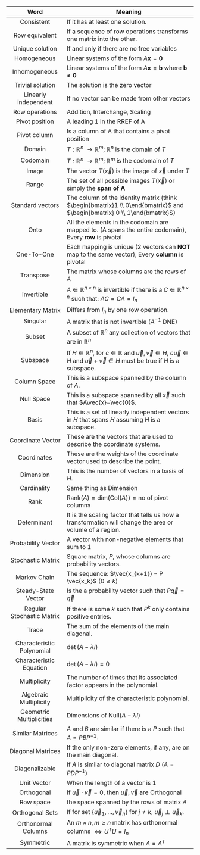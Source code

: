 |           Word |  Meaning    	|
|:-------------------------:	|---------------------------------------------------------|
| Consistent | If it has at least one solution.|
| Row equivalent | If a sequence of row operations transforms one matrix into the other.|
| Unique solution | If and only if there are no free variables 	|
| Homogeneous | Linear systems of the form $A\mathbf{x}=\mathbf{0}$ |
| Inhomogeneous | Linear systems of the form $A\mathbf{x}=\mathbf{b}$ where $\mathbf{b} \neq \mathbf{0}$ |
| Trivial solution | The solution is the zero vector |
| Linearly independent | If no vector can be made from other vectors |
| Row operations | Addition, Interchange, Scaling |
| Pivot position | A leading 1 in the RREF of A |
| Pivot column | Is a column of A that contains a pivot position |
| Domain | $T: \mathbb{R}^n$ $\rightarrow \mathbb{R}^m$; $\mathbb{R}^n$ is the domain of $T$ |
| Codomain | $T: \mathbb{R}^n$ $\rightarrow \mathbb{R}^m$; $\mathbb{R}^m$ is the codomain of $T$ |
| Image | The vector $T(\vec{x})$ is the image of $\vec{x}$ under $T$ |
| Range | The set of all possible images $T(\vec{x})$ or simply the **span of A** |
| Standard vectors | The column of the identity matrix (think $\begin{bmatrix}1 \\ 0\end{bmatrix}$ and $\begin{bmatrix} 0 \\ 1\end{bmatrix}$)|
| Onto | All the elements in the codomain are mapped to. (A spans the entire codomain), Every **row** is pivotal |
| One-To-One | Each mapping is unique (2 vectors can **NOT** map to the same vector), Every **column** is pivotal|
| Transpose | The matrix whose columns are the rows of $A$ |
| Invertible | $A \in \mathbb{R}^{n \times n}$ is invertible if there is a $C \in \mathbb{R}^{n \times n}$ such that: $AC=CA=I_n$ |
| Elementary Matrix | Differs from $I_n$ by one row operation. |
| Singular | A matrix that is not invertible ($A^{-1}$ DNE)|
| Subset | A subset of $\mathbb{R}^n$ any collection of vectors that are in $\mathbb{R}^n$ |
| Subspace | If $H \in \mathbb{R}^n$, for $c \in \mathbb{R}$ and $\vec{u},\vec{v} \in H$, $c\vec{u} \in H$ and $\vec{u}+\vec{v} \in H$ must be true if $H$ is a subspace. |
| Column Space | This is a subspace spanned by the column of $A$. |
| Null Space | This is a subspace spanned by all $\vec{x}$ such that $A\vec{x}=\vec{0}$. |
| Basis | This is a set of linearly independent vectors in $H$ that spans $H$ assuming $H$ is a subspace.|
| Coordinate Vector | These are the vectors that are used to describe the coordinate systems. |
| Coordinates | These are the weights of the coordinate vector used to describe the point.  |
| Dimension | This is the number of vectors in a basis of $H$. |
| Cardinality | Same thing as Dimension |
| Rank | $\text{Rank} (A)=\text{dim}(\text{Col} (A) ) = \text{no of pivot columns}$ |
| Determinant | It is the scaling factor that tells us how a transformation will change the area or volume of a region. |
| Probability Vector | A vector with non-negative elements that sum to $1$ |
| Stochastic Matrix | Square matrix, $P$, whose columns are probability vectors. |
| Markov Chain | The sequence: $\vec{x_{k+1}} = P \vec{x_k}$ ($0 \leq k$) |
| Steady-State Vector | Is the a probability vector such that $P\vec{q}=\vec{q}$ |
| Regular Stochastic Matrix | If there is some $k$ such that $P^k$ only contains positive entries. |
| Trace | The sum of the elements of the main diagonal. |
| Characteristic Polynomial | $\det(A-\lambda I)$ |
| Characteristic Equation | $\det(A-\lambda I)=0$ |
| Multiplicity | The number of times that its associated factor appears in the polynomial. |
| Algebraic Multiplicity | Multiplicity of the characteristic polynomial. |
| Geometric Multiplicities | Dimensions of $\text{Null}{(A-\lambda I)}$  |
| Similar Matrices | $A$ and $B$ are similar if there is a $P$ such that $A=PBP^{-1}$. |
| Diagonal Matrices | If the only non-zero elements, if any, are on the main diagonal. |
| Diagonalizable | If $A$ is similar to diagonal matrix $D$ ($A=PDP^{-1}$) |
| Unit Vector | When the length of a vector is 1 |
| Orthogonal | If $\vec{u} \cdot \vec{v}=0$, then $\vec{u} , \vec{v}$ are Orthogonal |
| Row space | the space spanned by the rows of matrix $A$ |
| Orthogonal Sets | If for set $\{ \vec{u}_1, \dots ,\vec{v}_n \}$ for $j \ne k$, $\vec{u}_j \perp \vec{u}_k$. |
| Orthonormal Columns | An $m \times n, m \ge n$ matrix has orthonormal columns $\iff U^TU=I_n$ |
| Symmetric | A matrix is symmetric when $A=A^T$ |
